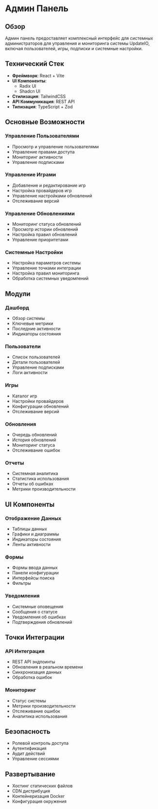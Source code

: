 # Админ Панель

## Обзор
Админ панель предоставляет комплексный интерфейс для системных администраторов для управления и мониторинга системы UpdateIO, включая пользователей, игры, подписки и системные настройки.

## Технический Стек
- **Фреймворк**: React + Vite
- **UI Компоненты**: 
  - Radix UI
  - Shadcn UI
- **Стилизация**: TailwindCSS
- **API Коммуникация**: REST API
- **Типизация**: TypeScript + Zod

## Основные Возможности

### Управление Пользователями
- Просмотр и управление пользователями
- Управление правами доступа
- Мониторинг активности
- Управление подписками

### Управление Играми
- Добавление и редактирование игр
- Настройка провайдеров игр
- Управление настройками обновлений
- Отслеживание версий

### Управление Обновлениями
- Мониторинг статуса обновлений
- Просмотр истории обновлений
- Настройка правил обновлений
- Управление приоритетами

### Системные Настройки
- Настройка параметров системы
- Управление точками интеграции
- Настройка правил мониторинга
- Обработка системных уведомлений

## Модули

### Дашборд
- Обзор системы
- Ключевые метрики
- Последние активности
- Индикаторы состояния

### Пользователи
- Список пользователей
- Детали пользователей
- Управление подписками
- Логи активности

### Игры
- Каталог игр
- Настройки провайдеров
- Конфигурации обновлений
- Отслеживание версий

### Обновления
- Очередь обновлений
- История обновлений
- Мониторинг статуса
- Отслеживание ошибок

### Отчеты
- Системная аналитика
- Статистика использования
- Отчеты об ошибках
- Метрики производительности

## UI Компоненты

### Отображение Данных
- Таблицы данных
- Графики и диаграммы
- Индикаторы состояния
- Ленты активности

### Формы
- Формы ввода данных
- Панели конфигурации
- Интерфейсы поиска
- Фильтры

### Уведомления
- Системные оповещения
- Сообщения о статусе
- Уведомления об ошибках
- Подтверждения обновлений

## Точки Интеграции

### API Интеграция
- REST API эндпоинты
- Обновления в реальном времени
- Синхронизация данных
- Обработка ошибок

### Мониторинг
- Статус системы
- Метрики производительности
- Отслеживание ошибок
- Аналитика использования

## Безопасность
- Ролевой контроль доступа
- Аутентификация
- Аудит действий
- Управление сессиями

## Развертывание
- Хостинг статических файлов
- CDN дистрибуция
- Контейнеризация Docker
- Конфигурация окружения 